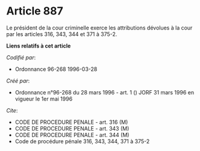 # Article 887

Le président de la cour criminelle exerce les attributions dévolues à la cour par les articles 316, 343, 344 et 371 à 375-2.

**Liens relatifs à cet article**

_Codifié par_:

  - Ordonnance 96-268 1996-03-28

_Créé par_:

  - Ordonnance n°96-268 du 28 mars 1996 - art. 1 () JORF 31 mars 1996 en vigueur le 1er mai 1996

_Cite_:

  - CODE DE PROCEDURE PENALE - art. 316 (M)
  - CODE DE PROCEDURE PENALE - art. 343 (M)
  - CODE DE PROCEDURE PENALE - art. 344 (M)
  - Code de procédure pénale 316, 343, 344, 371 à 375-2
